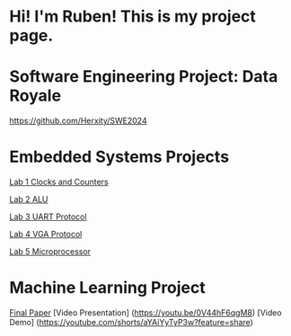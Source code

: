 # Hi! I'm Ruben! This is my project page.

# Software Engineering Project: Data Royale
https://github.com/Herxity/SWE2024

# Embedded Systems Projects
[Lab 1 Clocks and Counters](https://github.com/Herxity/Herxity.github.io/blob/e3187fdcd2914315d0abf00d27fcb534fd366d29/Embedded%20Systems%20Lab%201.pdf)

[Lab 2 ALU](https://github.com/Herxity/Herxity.github.io/blob/725851211bf12117a1fa5471693f22e9ba35cc60/Embedded%20Systems%20Lab%202.pdf)

[Lab 3 UART Protocol](https://github.com/Herxity/Herxity.github.io/blob/a26786e3334c1e58c097917904643432dc9f89bd/Embedded%20Systems%20Lab%203.pdf)

[Lab 4 VGA Protocol](https://github.com/Herxity/Herxity.github.io/blob/18ed6d109c1c8985cc6436f383d73ec7843791a8/Embedded%20Systems%20Lab%204.pdf)

[Lab 5 Microprocessor](https://github.com/Herxity/Herxity.github.io/blob/3b46cbfc1ecfe9202b216c69bd263a1b0e1240cc/Embedded%20Systems%20Lab%205.pdf)
# Machine Learning Project
[Final Paper]()
[Video Presentation] (https://youtu.be/0V44hF6qgM8)
[Video Demo] (https://youtube.com/shorts/aYAiYyTyP3w?feature=share)

